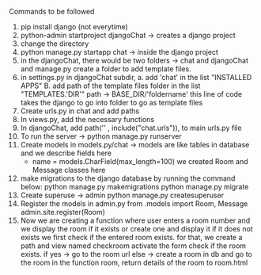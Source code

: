 Commands to be followed

1. pip install django (not everytime)
2. python-admin startproject djangoChat -> creates a django project
3. change the directory
4. python manage.py startapp chat -> inside the django project
5. in the djangoChat, there would be two folders -> chat and djangoChat and manage.py
create a folder to add template files. 
6. in settings.py in djangoChat subdir, 
  a. add 'chat' in the list "INSTALLED APPS"
  B. add path of the template files folder in the list "TEMPLATES.'DIR'"
  path -> BASE_DIR/'foldername'
  this line of code takes the django to go into folder to go as template files
7. Create urls.py in chat and add paths
8. In views.py, add the necessary functions
9. In djangoChat, add path('' , include("chat.urls")), to main urls.py file
10. To run the server -> python manage.py runserver
11. Create models in models.py/chat ->
    models are  like tables in database and we describe fields here
    - name = models.CharField(max_length=100)
    we created Room and Message classes here
12. make migrations to the django database by running the command  below:
  python manage.py makemigrations
  python manage.py migrate
13. Create superuse -> admin
  python manage.py createsuperuser
14. Register the models in admin.py
  from .models import Room, Message
  admin.site.register(Room)
15. Now we are creating a function where user enters a room number and we display the room if it exists or create one and  display it if it does not exists
we first check if the entered room exists.
  for that, we create a path and view named checkroom
  activate the form
  check if the room exists.
    if yes -> go to the room url
    else -> create a room in db and go to the room
  in the function room, return details of the room to room.html




    